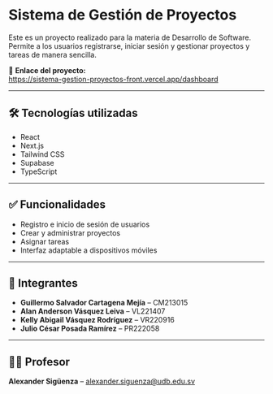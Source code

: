 # Sistema de Gestión de Proyectos

Este es un proyecto realizado para la materia de Desarrollo de Software. Permite a los usuarios registrarse, iniciar sesión y gestionar proyectos y tareas de manera sencilla.

🔗 **Enlace del proyecto:**  
https://sistema-gestion-proyectos-front.vercel.app/dashboard

---

## 🛠️ Tecnologías utilizadas

- React
- Next.js
- Tailwind CSS
- Supabase
- TypeScript

---

## ✅ Funcionalidades

- Registro e inicio de sesión de usuarios
- Crear y administrar proyectos
- Asignar tareas
- Interfaz adaptable a dispositivos móviles

---

## 👥 Integrantes

- **Guillermo Salvador Cartagena Mejía** – CM213015  
- **Alan Anderson Vásquez Leiva** – VL221407  
- **Kelly Abigail Vásquez Rodríguez** – VR220916  
- **Julio César Posada Ramírez** – PR222058

---

## 👨‍🏫 Profesor

**Alexander Sigüenza** – alexander.siguenza@udb.edu.sv


